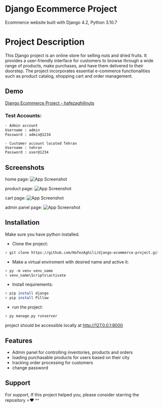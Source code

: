 
# Django Ecommerce Project

Ecommerce website built with Django 4.2, Python 3.10.7

# Project Description

This Django project is an online store for selling nuts and dried fruits. It provides a user-friendly interface for customers to browse through a wide range of products, make purchases, and have them delivered to their doorstep. The project incorporates essential e-commerce functionalities such as product catalog, shopping cart and order management.






## Demo

[Django Ecommerce Project - hafezaghilinuts ](http://hafezaghilinuts.pythonanywhere.com/)

### Test Accounts:
```bash
- Admin account
Username : admin
Password : admin@1234

- Customer account located Tehran
Username : tehran
Password : user@1234
```  
## Screenshots
home page:
![App Screenshot](https://www.linkpicture.com/q/1_48.png)


product page:
![App Screenshot](https://www.linkpicture.com/q/4_769.png)

cart page:
![App Screenshot](https://www.linkpicture.com/q/5_588.png)

admin panel page:
![App Screenshot](https://www.linkpicture.com/q/6_79.png)



## Installation

Make sure you have python installed.

- Clone the project:
```bash
> git clone https://github.com/HafezAghili/django-ecommerce-project.git
```

- Make a virtual enviroment with desired name and active it:
```bash
> py -m venv venv_name
> venv_name\Scripts\activate
```   

- Install requirements:
```bash
> pip install django
> pip install Pillow
``` 

- run the project:
```bash
> py manage.py runserver
``` 

project should be accessible locally at http://127.0.0.1:8000

## Features

- Admin panel for controlling inventories, products and orders
- loading purchasable products for users based on their city
- tracking order processing for customers
- change password

## Support

For support, If this project helped you, please consider starring the repository ⭐❤️ ^^